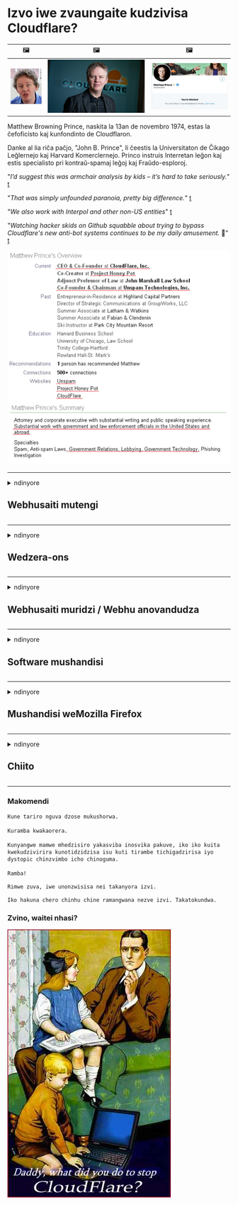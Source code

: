 # Izvo iwe zvaungaite kudzivisa Cloudflare?

| 🖼 | 🖼 | 🖼 |
| --- | --- | --- |
| ![](../image/matthew_prince_teen.jpg) | ![](../image/matthew_prince.jpg) | ![](../image/blockedbymatthewprince.jpg) |


Matthew Browning Prince, naskita la 13an de novembro 1974, estas la ĉefoficisto kaj kunfondinto de Cloudflaron.

Danke al lia riĉa paĉjo, "John B. Prince", li ĉeestis la Universitaton de Ĉikago Leĝlernejo kaj Harvard Komerclernejo.
Princo instruis Interretan leĝon kaj estis specialisto pri kontraŭ-spamaj leĝoj kaj Fraŭdo-esploroj.


"*I’d suggest this was armchair analysis by kids – it’s hard to take seriously.*" [t](https://www.theguardian.com/technology/2015/nov/19/cloudflare-accused-by-anonymous-helping-isis)

"*That was simply unfounded paranoia, pretty big difference.*"  [t](https://twitter.com/xxdesmus/status/992757936123359233)

"*We also work with Interpol and other non-US entities*" [t](https://twitter.com/eastdakota/status/1203028504184360960)

"*Watching hacker skids on Github squabble about trying to bypass Cloudflare's new anti-bot systems continues to be my daily amusement.* 🍿" [t](https://twitter.com/eastdakota/status/1273277839102656515)


![](../image/whoismp.jpg)

---


<details>
<summary>ndinyore

## Webhusaiti mutengi
</summary>


- Kana iyo webhusaiti iwe yaunoda iri kushandisa Cloudflare, vaudze kuti vasashandise Cloudflare.
  - Kuchemerera pasocial media senge Facebook, Reddit, Twitter kana Mastodon hapana mutsauko. [Zviito zvinonzwika kupfuura ma hashtag.](https://twitter.com/phyzonloop/status/1274132092490862594)
  - Edza kubata kune muridzi webhusaiti kana iwe uchida kuzviita unobatsira.

[Cloudflare akadaro](https://github.com/Eloston/ungoogled-chromium/issues/783):
```
Isu tinokurudzira kuti iwe usvike kune manejimendi kune chaiwo masevhisi kana saiti iwe aunomhanyisa mukukonana nawo uye ugovana ruzivo rwako.
```

[Ukasabvunza nezvazvo, muridzi webhusaiti haamboziva dambudziko iri.](../PEOPLE.md)

![](../image/liberapay.jpg)

[Muenzaniso unobudirira](https://counterpartytalk.org/t/turn-off-cloudflare-on-counterparty-co-plz/164/5).<br>
Une dambudziko? [Simudza izwi rako izvozvi.](https://github.com/maraoz/maraoz.github.io/issues/1) Semuenzaniso pazasi.

```
Iwe uri kungobatsira kubatirira kwekambani uye kuwongorora kwevanhu vazhinji.
http://crimeflare.eu.org
```

```
Peji rako rewebhu riri mune yekuvanzika-kushungurudza yakavanzika masvingo-gadheni reCloudFlare.
http://crimeflare.eu.org
```

- Tora nguva yekuverenga maitiro epamutemo ewebhusaiti.
  - kana webhusaiti iri kumashure kweCloudflare kana webhusaiti iri kushandisa masevhisi akabatana neCloudflare.

Inofanirwa kutsanangura kuti "Cloudflare" chii, uye ndokumbira mvumo yekugovana data rako neCloudflare. Kukundikana kuita izvi kunoguma nekutyora kwekuvimba uye webhusaiti iri mubvunzo inofanirwa kudzivirirwa.

[Muenzaniso unogamuchirwa wega wega wega pano](https://archive.is/bDlTz) ("Subprocessors" > "Entity Name")

```
Ndakaverenga rako rekuvanzika uye ini handisi kuwana iro izwi Cloudflare.
Ini ndinoramba kugovana dhata newe kana ukaramba uchipa data rangu kuCloudflare.
http://crimeflare.eu.org
```

Uyu muenzaniso weyakavanzika mutemo iyo isina izwi Cloudflare.
[Liberland Jobs](https://archive.is/daKIr) [privacy policy](https://docsend.com/view/feiwyte):

![](../image/cfwontobey.jpg)

Cloudflare vane yavo yega yega zvakavanzika mutemo.
[Cloudflare inoda vanhu vanonamata.](https://www.reddit.com/r/GamerGhazi/comments/2s64fe/be_wary_reporting_to_cloudflare/)

Heino wakanaka muenzaniso wewebhusaiti yekusaina fomu.
AFAIK, zero webhusaiti ita izvi. Uchavimba navo here?

```
Nekudzvanya "Sign up kuXYZ", unobvuma kune edu mazwi ebasa uye zvakavanzika chirevo.
Iwe unobvumawo kugovana yako data neCloudflare uye zvakare unobvuma kuita Cloudflare's zvakavanzika chirevo.
Kana Cloudflare ichiburitsa ruzivo rwako kana isingakuregi iwe ubatanidze kumaseva edu, haisi mhosva yedu. [*]

[ Nyorera ] [ Ini handibvumirani ]
```
[*] [PEOPLE.md](../PEOPLE.md)


- Edza kusashandisa sevhisi yavo. Rangarira iwe uri kutariswa neCloudflare.
  - ["I'm in your TLS, sniffin' your passworz"](../image/iminurtls.jpg)

- Tsvaga imwe webhusaiti. Kune dzimwe nzira uye mikana pa internet!

- Ita kuti shamwari dzako dzishandise Tor zuva nezuva.
  - Kusazivikanwa kunofanirwa kuve muyero weiyo yakavhurika internet!
  - [Cherekedza kuti chirongwa cheTor hachifarire chirongwa ichi.](../HISTORY.md)

</details>

------

<details>
<summary>ndinyore

## Wedzera-ons
</summary>

- Kana bhurawuza rako riri Firefox, Tor Browser, kana Ungoogled Chromium shandisa imwe yeaya mawedzero pazasi.
  - Kana iwe uchida kuwedzera imwe nyowani yekuwedzera-kubvunza nezvazvo kutanga.


| Zita | Mugadziri | Tsigiro | Unogona Kuvhara | Unogona Kuzivisa | Chrome |
| -------- | -------- | -------- | -------- | -------- | -------- |
| [Bloku Cloudflaron MITM-Atakon](../subfiles/addon/bcma.md) | #Addon | [ ? ](http://crimeflare.eu.org/) | **Ehe**     | **Ehe**     |  **Ehe** |
| [Ĉu ligoj estas vundeblaj al MITM-atako?](../subfiles/addon/ismm.md) | #Addon | [ ? ](http://crimeflare.eu.org/) | Aihwa     | **Ehe**     |  **Ehe** |
| [Ĉu ĉi tiuj ligoj blokos Tor-uzanton?](../subfiles/addon/isat.md) | #Addon | [ ? ](http://crimeflare.eu.org/) | Aihwa     | **Ehe**     |  **Ehe** |
| [Block Cloudflare MITM Attack](https://trac.torproject.org/projects/tor/attachment/ticket/24351/block_cloudflare_mitm_attack-1.0.14.1-an%2Bfx.xpi)<br>[**DELETED BY TOR PROJECT**](../HISTORY.md) | nullius | [ ? ](../tool/block_cloudflare_mitm_fx), [Link](http://crimeflare.eu.org/) | **Ehe**     | **Ehe**     |  Aihwa |
| [TPRB](http://sw.nnpaefp7pkadbxxkhz2agtbv2a4g5sgo2fbmv3i7czaua354334uqqad.onion/) | Sw | [ ? ](http://sw.nnpaefp7pkadbxxkhz2agtbv2a4g5sgo2fbmv3i7czaua354334uqqad.onion/) | **Ehe**     | **Ehe**     |  Aihwa |
| [Detect Cloudflare](https://addons.mozilla.org/en-US/firefox/addon/detect-cloudflare/) | Frank Otto | [ ? ](https://github.com/traktofon/cf-detect) | Aihwa     | **Ehe**     |  Aihwa |
| [True Sight](https://addons.mozilla.org/en-US/firefox/addon/detect-cloudflare-plus/) | claustromaniac | [ ? ](https://github.com/claustromaniac/detect-cloudflare-plus) | Aihwa     | **Ehe**     |  Aihwa |
| [Which Cloudflare datacenter am I visiting?](https://addons.mozilla.org/en-US/firefox/addon/cf-pop/) | 依云 | [ ? ](https://github.com/lilydjwg/cf-pop) | Aihwa     | **Ehe**     |  Aihwa |


- "Decentraleyes" inogona kumisa kubatana kune "CDNJS (Cloudflare)".
  - Iyo inodzivirira yakawanda yezvikumbiro kuti isvike netiweki, uye inoshandira emuno mafaera ekuchengetedza masayiti kubva kutyora
  - Iyo yekuvandudza yakapindura: "[very concerning indeed](https://github.com/Synzvato/decentraleyes/issues/236#issuecomment-352049501)", "[widespread usage severely centralizes the web](https://github.com/Synzvato/decentraleyes/issues/251#issuecomment-366752049)"

- [Iwe unogona zvakare kubvisa kana kusavimba neCloudflare chitupa kubva kune yako Chitupa Chiremera (CA).](https://www.ssl.com/how-to/remove-root-certificate-firefox/)

</details>

------

<details>
<summary>ndinyore

## Webhusaiti muridzi / Webhu anovandudza
</summary>


![](../image/word_cloudflarefree.jpg)

- Usashandise Cloudflare solution, Period.
  - Unogona kuita zvirinani pane izvozvo, handiti? [Heano maitiro ekubvisa Cloudflare kunyoreswa, zvirongwa, domains, kana maakaunzi.](https://support.cloudflare.com/hc/en-us/articles/200167776-Removing-subscriptions-plans-domains-or-accounts)

| 🖼 | 🖼 |
| --- | --- |
| ![](../image/htmlalertcloudflare.jpg) | ![](../image/htmlalertcloudflare2.jpg) |

- Unoda vamwe vatengi? Unoziva zvekuita. Hint iri "pamusoro pemutsara".
  - [Mhoroi, iwe wakanyora "Tinotora zvakavanzika zvako zvakanyanya" asi ini ndakawana "Kanganiso 403 Yakarambidzwa Anosazivikanwa Proxy Haibvumirwe".](https://it.slashdot.org/story/19/02/19/0033255/stop-saying-we-take-your-privacy-and-security-seriously) Sei uchivharira Tor Kana VPN? Uye nei uchivharira maemail enguva pfupi?

![](../image/anonexist.jpg)

- Kushandisa Cloudflare kuchawedzera mikana yekubuda. Vashanyi havagone kuwana kune yako webhusaiti kana sevha yako iri pasi kana Cloudflare iri pasi.
  - [Wakafunga zvechokwadi kuti Cloudflare haina kumbobvira yadzika?](https://www.ibtimes.com/cloudflare-down-not-working-sites-producing-504-gateway-timeout-errors-2618008) [Another](https://twitter.com/Jedduff/status/1097875615997399040) [sample](https://twitter.com/search?f=tweets&vertical=default&q=Cloudflare%20is%20having%20problems). [Need more](../PEOPLE.md)?

![](../image/cloudflareinternalerror.jpg)

- Uchishandisa Cloudflare proxy yako "API sevhisi", "software yekuvandudza server" kana "RSS feed" inokuvadza mutengi wako. Mutengi akakudaidza ndokuti "Handichakwanisa kushandisa API yako futi", uye iwe hauzive zviri kuitika. Cloudflare inogona kuvhara chinyararire mutengi wako. Unofunga zvakanaka?
  - Kune akawanda RSS muverengi mutengi uye RSS kuverenga online sevhisi. Sei uri kutsikisa RSS feed kana usiri kubvumira vanhu kunyorera?

![](../image/rssfeedovercf.jpg)

- Unoda here chitupa cheHTTPS? Shandisa "Ngatisimbisei" kana kuti tenga iyo kubva kuC CA kambani.

- Unoda DNS server? Haugone kumisikidza yako wega server? Zvakadii navo: [Hurricane Electric Free DNS](https://dns.he.net/), [Dyn.com](https://dyn.com/dns/), [1984 Hosting](https://www.1984hosting.com/), [Afraid.Org (Admin dzima account yako kana ukashandisa TOR)](https://freedns.afraid.org/)
  - [Alternativoj al DNS](../subfiles/alternative/domaindns.md)

- Kutsvaga yekutambira sevhisi? Kusununguka chete? Zvakadii navo: [Onion Service](http://vww6ybal4bd7szmgncyruucpgfkqahzddi37ktceo3ah7ngmcopnpyyd.onion/en/security/network-security/tor/onionservices-best-practices), [Free Web Hosting Area](https://freewha.com/), [Autistici/Inventati Web Site Hosting](https://www.autinv5q6en4gpf4.onion/services/website), [Github Pages](https://pages.github.com/), [Surge](https://surge.sh/)
  - [Dzimwe nzira kuCloudflare](../subfiles/alternative/cloudflare.md)

- Uri kushandisa "cloudflare-ipfs.com"? [Unoziva here Cloudflare IPFS yakaipa?](../PEOPLE.md)

- Isa Webhu Yekushandisa Firewall senge OWASP uye Fail2Ban pane yako server uye uigadzirise zvakanaka.
  - Kuvhara Tor haisi mhinduro. Usarange munhu wese nekuda kwevadiki vakaipa vashandisi.

- Dzorerazve kana kuvhara "Cloudflare Warp" vashandisi kubva pakuwana webhusaiti yako. Uye ipa chikonzero kana uchikwanisa.

> IP chinyorwa: "[Cloudflare yazvino IP mitsara](cloudflare_inc/)"

> A: Ingovadzivirira

```
server {
...
deny 173.245.48.0/20;
deny 103.21.244.0/22;
deny 103.22.200.0/22;
deny 103.31.4.0/22;
deny 141.101.64.0/18;
deny 108.162.192.0/18;
deny 190.93.240.0/20;
deny 188.114.96.0/20;
deny 197.234.240.0/22;
deny 198.41.128.0/17;
deny 162.158.0.0/15;
deny 104.16.0.0/12;
deny 172.64.0.0/13;
deny 131.0.72.0/22;
deny 2400:cb00::/32;
deny 2606:4700::/32;
deny 2803:f800::/32;
deny 2405:b500::/32;
deny 2405:8100::/32;
deny 2a06:98c0::/29;
deny 2c0f:f248::/32;
...
}
```

> B: Dzorera kune yambiro peji

```
http {
...
geo $iscf {
default 0;
173.245.48.0/20 1;
103.21.244.0/22 1;
103.22.200.0/22 1;
103.31.4.0/22 1;
141.101.64.0/18 1;
108.162.192.0/18 1;
190.93.240.0/20 1;
188.114.96.0/20 1;
197.234.240.0/22 1;
198.41.128.0/17 1;
162.158.0.0/15 1;
104.16.0.0/12 1;
172.64.0.0/13 1;
131.0.72.0/22 1;
2400:cb00::/32 1;
2606:4700::/32 1;
2803:f800::/32 1;
2405:b500::/32 1;
2405:8100::/32 1;
2a06:98c0::/29 1;
2c0f:f248::/32 1;
}
...
}

server {
...
if ($iscf) {rewrite ^ https://example.com/cfwsorry.php;}
...
}

<?php
header('HTTP/1.1 406 Not Acceptable');
echo <<<CLOUDFLARED
Thank you for visiting ourwebsite.com!<br />
We are sorry, but we can't serve you because your connection is being intercepted by Cloudflare.<br />
Please read http://crimeflare.eu.org for more information.<br />
CLOUDFLARED;
die();
```

- Gadzira Tor Onion Service kana I2P inokurudzira kana iwe uchitenda murusununguko uye uchigamuchira vashandisi vasingazivikanwe.

- Kumbira mazano kubva kune vamwe Clearnet / Tor vaviri vanoita webhusaiti uye uite shamwari dzisingazivikanwe!

</details>

------

<details>
<summary>ndinyore

## Software mushandisi
</summary>


- Discord iri kushandisa CloudFlare. Dzimwe nzira? Tinokurudzira [**Briar** (Android)](https://f-droid.org/en/packages/org.briarproject.briar.android/), [Ricochet (PC)](https://ricochet.im/), [Tox + Tor (Android/PC)](https://tox.chat/download.html)
  - Briar inosanganisira Tor daemon saka haufanire kuisa Orbot.
  - Qwtch vanogadzira, Vhura Yakavanzika, vadzima stop_cloudflare projekiti kubva kune yavo git sevhisi pasina ziviso.

- Kana iwe ukashandisa Debian GNU / Linux, kana chero chinobva, nyorera: [bug #831835](https://bugs.debian.org/cgi-bin/bugreport.cgi?bug=831835). Uye kana uchikwanisa, batsira kuongorora chigamba, uye batsira muchengeti kusvika pamhedziso chaiyo yekuti inofanirwa kutambirwa here.

- Gara uchikurudzira mabhurawuza aya.

| Zita | Mugadziri | Tsigiro | Komenda |
| -------- | -------- | -------- | -------- |
| [Ungoogled-Chromium](https://ungoogled-software.github.io/ungoogled-chromium-binaries/) | Eloston | [ ? ](https://github.com/Eloston/ungoogled-chromium) | PC (Win, Mac, Linux)  _!Tor_ |
| [Bromite](https://www.bromite.org/fdroid) | Bromite | [ ? ](https://github.com/bromite/bromite/issues) | Android  _!Tor_ |
| [Tor Browser](https://www.torproject.org/download/) | Tor Project | [ ? ](https://support.torproject.org/) | PC (Win, Mac, Linux)  _Tor_|
| [Tor Browser Android](https://www.torproject.org/download/) | Tor Project | [ ? ](https://support.torproject.org/) | Android  _Tor_|
| [Onion Browser](https://itunes.apple.com/us/app/onion-browser/id519296448?mt=8) | Mike Tigas | [ ? ](https://github.com/OnionBrowser/OnionBrowser/issues) | Apple iOS  _Tor_|
| [GNU/Icecat](https://www.gnu.org/software/gnuzilla/) | GNU | [ ? ](https://www.gnu.org/software/gnuzilla/) | PC (Linux) |
| [IceCatMobile](https://f-droid.org/en/packages/org.gnu.icecat/) | GNU | [ ? ](https://lists.gnu.org/mailman/listinfo/bug-gnuzilla) | Android |
| [Iridium Browser](https://iridiumbrowser.de/about/) | Iridium | [ ? ](https://github.com/iridium-browser/iridium-browser/) | PC (Win, Mac, Linux, OpenBSD) |


Zvimwe zvakavanzika zve software hazvina kukwana. Izvi hazvireve kuti Tor browser "rakakwana".
Iko hakuna 100% yakachengeteka kana 100% yakavanzika painternet uye tekinoroji.

- Haudi kushandisa Tor? Unogona kushandisa chero browser neTor daemon.
  - [Ziva kuti chirongwa cheTor hachide ichi.](https://support.torproject.org/tbb/tbb-9/) Shandisa Tor Browser kana uchikwanisa kudaro.
- [Mashandisiro ekushandisa Chromium neTor](../subfiles/chromium_tor.md)


Ngatitaurei nezvevamwe kuvanzika kwesoftware.

- [Kana iwe uchinyatsoda kushandisa Firefox, sarudza "Firefox ESR".](https://www.mozilla.org/en-US/firefox/organizations/)
  - [Firefox - Spyware Wotarisa](https://spyware.neocities.org/articles/firefox.html)
  - [Firefox inoramba kutaura kwakasununguka, inorambidza kutaura kwemahara](https://web.archive.org/web/20200423010026/https://reclaimthenet.org/firefox-rejects-free-speech-bans-free-speech-commenting-plugin-dissenter-from-its-extensions-gallery/)
  - ["Zana+ mavhoti. Zvinotaridza sekukumbira kambani ye software kunamatira ku ... software yakanyanya kuwanda mazuva ano."](https://old.reddit.com/r/firefox/comments/gutdiw/weve_got_work_to_do_the_mozilla_blog/fslbbb6/)
  - [Uh, nei Firefox ichindiratidza ma link anotsigirwa muUR bar yangu?](https://www.reddit.com/r/firefox/comments/jybx2w/uh_why_is_firefox_showing_me_sponsored_links_in/)
  - [Mozilla - Dhiyabhorosi Akazvimirira](https://digdeeper.neocities.org/ghost/mozilla.html)

- [Rangarira, Mozilla iri kushandisa Cloudflare sevhisi.](https://www.robtex.com/dns-lookup/www.mozilla.org) [Ivo vari zvakare kushandisa Cloudflare's DNS sevhisi pane yavo chigadzirwa.](https://www.theregister.co.uk/2018/03/21/mozilla_testing_dns_encryption/)

- [Mozilla yakaramba zviri pamutemo iyi tikiti.](https://bugzilla.mozilla.org/show_bug.cgi?id=1426618)

- [Firefox Focus idambe.](https://github.com/mozilla-mobile/focus-android/issues/1743) [Vakavimbisa kudzima telemetry asi vakazvichinja.](https://github.com/mozilla-mobile/focus-android/issues/4210)

- [PaleMoon / Basilisk anovandudza anoda Cloudflare.](https://github.com/mozilla-mobile/focus-android/issues/1743#issuecomment-345993097)
  - [Pale Moon's Archive Server yakabvarura nekuparadzira malware kwemwedzi gumi nemasere](https://www.reddit.com/r/privacytoolsIO/comments/cc808y/pale_moons_archive_server_hacked_and_spread/)
  - Iye zvakare anovenga Tor vashandisi - "[Ngazvive zvine hukasha kuna Tor. Ini ndinofunga masosi mazhinji anofanirwa kuve neruvengo kune Tor achifunga nezvayo zvakanyanya kukwirira kushungurudzwa.](https://github.com/yacy/yacy_search_server/issues/314#issuecomment-565932097)"

- [Waterfox vane dambudziko rakakomba re "mafoni kumba"](https://spyware.neocities.org/articles/waterfox.html)

- [Google Chrome is spyware.](https://www.gnu.org/proprietary/malware-google.en.html)
  - [Google inotsikisa chiitiko chako.](https://spyware.neocities.org/articles/chrome.html)

- [SRWare Iron inoita mafoni akawandisa kumba kubatana.](https://spyware.neocities.org/articles/iron.html) Iyo zvakare inobatana kune google domains.

- [Akashinga Bhurawuza whitelist Facebook / Twitter vateereri.](https://www.bleepingcomputer.com/news/security/facebook-twitter-trackers-whitelisted-by-brave-browser/)
  - [Heano mamwe nyaya.](https://spyware.neocities.org/articles/brave.html)
  - [binance yakabatana ID](https://twitter.com/cryptonator1337/status/1269594587716374528)

- [Microsoft Edge inoita kuti Facebook inomhanya Flash kodhi kuseri kwevashandisi.](https://www.zdnet.com/article/microsoft-edge-lets-facebook-run-flash-code-behind-users-backs/)

- [Vivaldi hairemekedze kuvanzika kwako.](https://spyware.neocities.org/articles/vivaldi.html)

- [Opera spyware nhanho: Yakanyanya Yakakwira](https://spyware.neocities.org/articles/opera.html)

- Apple iOS: [Iwe haufanire kunge uchishandisa iOS zvachose, kunyanya nekuti iri malware.](https://www.gnu.org/proprietary/malware-apple.html)

Naizvozvo tinokurudzira pamusoro petafura chete. Hapana chimwe.

</details>

------

<details>
<summary>ndinyore

## Mushandisi weMozilla Firefox
</summary>


- "Firefox Husiku" inotumira ruzivo rwekutsvagisa padanho kumaseva eMozilla pasina nzira yekubuda nayo.
  - [Mozilla maseva ari kupenya Cloudflare](https://www.digwebinterface.com/?hostnames=www.mozilla.org%0D%0Amozilla.cloudflare-dns.com&type=&ns=resolver&useresolver=8.8.4.4&nameservers=)

- Izvo zvinokwanisika kurambidza Firefox kubatana kumaseva eMozilla.
  - [Mutemo weMozilla-matemplate gwara](https://github.com/mozilla/policy-templates/blob/master/README.md)
  - Ramba uchifunga nezve hunyengeri uhu hungarega kushanda mune inotevera vhezheni nekuti Mozilla inofarira kuzvichenesa ivo pachavo.
  - Shandisa firewall uye DNS firita kuvadzivirira zvizere.

"`/distribution/policies.json`"

>     "WebsiteFilter": {
> 		"Block": [
> 		"*://*.mozilla.com/*",
> 		"*://*.mozilla.net/*",
> 		"*://*.mozilla.org/*",
> 		"*://webcompat.com/*",
> 		"*://*.firefox.com/*",
> 		"*://*.thunderbird.net/*",
> 		"*://*.cloudflare.com/*"
> 		]
>     },


- ~~Mhan'ara bhagi pane mozilla's tracker, uchivaudza kuti vasashandise Cloudflare.~~ Paive neyakaitika bug pane bugzilla. Vanhu vazhinji vakatumirwa kunetsekana kwavo, zvisinei kuti bhugi rakanga rakavanzwa ne admin muna 2018.

- Unogona kudzima DoH muFirefox.
  - [Chinja default DNS mupi we firefox](../subfiles/change-firefox-dns.md)

![](../image/firefoxdns.jpg)

- [Kana iwe uchida kushandisa isiri-ISP DNS, funga kushandisa OpenNIC Tier2 DNS sevhisi kana chero yeisina-Cloudflare DNS masevhisi.](https://wiki.opennic.org/start)
![](../image/opennic.jpg)
  - Bvisa Cloudflare neDNS. [Crimeflare DNS](../subfiles/service/publicdns.md)

- Unogona kushandisa Tor seDNS resolution. [Kana usiri nyanzvi yeTor, bvunza mubvunzo pano.](https://tor.stackexchange.com/)

> **Akazviita sei?**
> 1. Dhawunorodha Tor uye uiise pakombuta yako.
> 2. Wedzera iyi tambo ku "torrc" faira.
> DNSPort 127.0.0.1:53
> 3. Tangazve Tor.
> 4. Gadza komputa yako DNS server ku "127.0.0.1".

</details>

------

<details>
<summary>ndinyore

## Chiito
</summary>


- Udza vamwe vakakukomberedza nezve njodzi dzeCloudflare.

- [Batsira kuvandudza iyi repository.](http://crimeflare.eu.org)
  - Ese ari maviri rondedzero, nharo dzinopesana neiri uye iwo ruzivo

- [Nyora uye ita pachena kwazvo kana zvinhu zvikashata neCloudflare (uye makambani akafanana), kuve nechokwadi chekutaura ichi chinzvimbo kana iwe uchidaro](http://crimeflare.eu.org) :)

- Tora vanhu vazhinji vanoshandisa Tor nekukasira kuti vagone kuona webhu kubva pakuona kwenzvimbo dzakasiyana dzenyika.

- Kutanga mapoka, mune vezvenhau uye meatspace, yakatsaurirwa kusunungura nyika kubva kuCloudflare.

- Pazvinenge zvakakodzera, batanidza nemapoka aya pane ino yekuchengetera - ino inogona kuve nzvimbo yekubatanidza kushanda pamwe chete semapoka.

- [Kutanga coop iyo inogona kupa zvine musoro zvisiri zvemubatanidzwa imwe nzira kuCloudflare.](../subfiles/alternative/cloudflare.md)

- Ngatizivisei nezvenzira dzipi nedzipi dzekubatsira zvirinani kupa yakadzivirirwa yakatarisana neCloudflare.

- Kana iwe uri Cloudflare mutengi, gadza yako zvakavanzika marongero, uye mirira ivo kuti vatyore ivo.
  - [Wobva waunza ivo pasi peanopesana-spam / yekutyora kwega mhosva.](https://twitter.com/thexpaw/status/1108424723233419264)

- Kana iwe uri muUnited States of America uye webhusaiti iri kubvunzwa ibhangi kana accountant, edza kuunza kumanikidzwa kwepamutemo pasi peGram-Leach-Bliley Act, kana maAmerican ane DIsability Act uye utaure kwatiri kuti unosvika sei .

- Kana iyo webhusaiti iri nzvimbo yehurumende, edza kuunza kumanikidzwa kwepamutemo pasi pe1 Amendment yeMutemo weUS.

- Kana iwe uri mugari weEU, bata webhusaiti kuti utumire ruzivo rwako pachako pasi peGeneral Data Protection Regulation. Kana vakaramba kukupa ruzivo rwako, iko kutyora mutemo.

- Kune makambani anoti anopa sevhisi pawebhusaiti yavo edza kumhan'ara se "kushambadzira kwenhema" kumasangano anodzivirira vatengi uye BBB. Cloudflare mawebhusaiti anoshandirwa neCloudflare maseva.

- [Iyo ITU inoratidza muchirevo cheUS kuti Cloudflare iri kutanga kukura zvakakwana zvekuti mutemo weantitrust unogona kuunzwa pavari.](https://www.itu.int/en/ITU-T/Workshops-and-Seminars/20181218/Documents/Geoff_Huston_Presentation.pdf)

- Zvinofungidzirwa kuti iyo GNU GPL vhezheni yechina inogona kusanganisira chirongwa chinopesana nekuchengetedza kodhi yekodhi kuseri kweshumiro yakadai, inoda kune ese GPLv4 uye epamberi mapurogiramu ayo angangoita kodhi yekodhi anowanikwa kuburikidza nepakati iyo isingasarure vashandisi veTor.

- [Se vi uzas Mastodon bonvolu sekvi la konton Mitigator](../subfiles/service/altlink.md).

</details>

------

### Makomendi

```
Kune tariro nguva dzose mukushorwa.

Kuramba kwakaorera.

Kunyangwe mamwe mhedzisiro yakasviba inosvika pakuve, iko iko kuita kwekudzivirira kunotidzidzisa isu kuti tirambe tichigadzirisa iyo dystopic chinzvimbo icho chinoguma.

Ramba!
```

```
Rimwe zuva, iwe unonzwisisa nei takanyora izvi.
```

```
Iko hakuna chero chinhu chine ramangwana nezve izvi. Takatokundwa.
```

### Zvino, waitei nhasi?


![](../image/stopcf.jpg)
